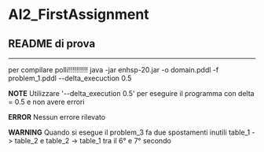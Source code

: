 # AI2_FirstAssignment
## README di prova
----------------------------
per compilare polli!!!!!!!!!!
java -jar enhsp-20.jar -o domain.pddl -f problem_1.pddl --delta_execuction 0.5

**NOTE**
Utilizzare '--delta_execution 0.5' per eseguire il programma con delta = 0.5 e non avere errori

**ERROR**
Nessun errore rilevato

**WARNING**
Quando si esegue il problem_3 fa due spostamenti inutili table_1 -> table_2 e table_2 -> table_1 tra il 6° e 7° secondo

